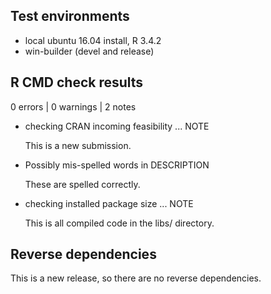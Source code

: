 ## Test environments
* local ubuntu 16.04 install, R 3.4.2
* win-builder (devel and release)

## R CMD check results

0 errors | 0 warnings | 2 notes

* checking CRAN incoming feasibility ... NOTE
  
  This is a new submission.
  
* Possibly mis-spelled words in DESCRIPTION

  These are spelled correctly.

* checking installed package size ... NOTE

  This is all compiled code in the libs/ directory.

## Reverse dependencies

This is a new release, so there are no reverse dependencies.



